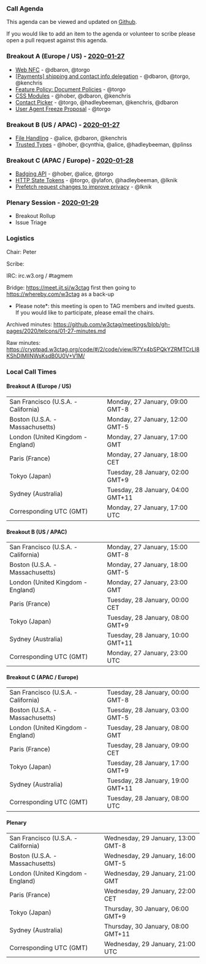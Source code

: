 ### Call Agenda

This agenda can be viewed and updated on [Github](https://github.com/w3ctag/meetings/blob/gh-pages/2020/telcons/01-27-agenda.md).

If you would like to add an item to the agenda or volunteer to scribe please open a pull request against this agenda.

### Breakout A (Europe / US) - [2020-01-27](https://www.timeanddate.com/worldclock/converter.html?iso=20200127T170000&p1=224&p2=43&p3=136&p4=195&p5=248&p6=240)

* [Web NFC](https://github.com/w3ctag/design-reviews/issues/461) - @dbaron, @torgo
* [[Payments] shipping and contact info delegation](https://github.com/w3ctag/design-reviews/issues/425) - @dbaron, @torgo, @kenchris
* [Feature Policy: Document Policies](https://github.com/w3ctag/design-reviews/issues/408) - @torgo
* [CSS Modules](https://github.com/w3ctag/design-reviews/issues/405) - @hober, @dbaron, @kenchris
* [Contact Picker](https://github.com/w3ctag/design-reviews/issues/337) - @torgo, @hadleybeeman, @kenchris, @dbaron
* [User Agent Freeze Proposal](https://github.com/w3ctag/design-reviews/issues/467) - @torgo

### Breakout B (US / APAC) - [2020-01-27](https://www.timeanddate.com/worldclock/converter.html?iso=20200127T230000&p1=224&p2=43&p3=136&p4=195&p5=248&p6=240)

* [File Handling](https://github.com/w3ctag/design-reviews/issues/371) - @alice, @dbaron, @kenchris
* [Trusted Types](https://github.com/w3ctag/design-reviews/issues/198) - @hober, @cynthia, @alice, @hadleybeeman, @plinss

### Breakout C (APAC / Europe) - [2020-01-28](https://www.timeanddate.com/worldclock/converter.html?iso=20200128T080000&p1=224&p2=43&p3=136&p4=195&p5=248&p6=240)

* [Badging API](https://github.com/w3ctag/design-reviews/issues/387) - @hober, @alice, @torgo
* [HTTP State Tokens](https://github.com/w3ctag/design-reviews/issues/297) - @torgo, @ylafon, @hadleybeeman, @lknik
* [Prefetch request changes to improve privacy](https://github.com/w3ctag/design-reviews/issues/398) - @lknik

### Plenary Session - [2020-01-29](https://www.timeanddate.com/worldclock/converter.html?iso=20200129T210000&p1=224&p2=43&p3=136&p4=195&p5=248&p6=240)

* Breakout Rollup
* Issue Triage

### Logistics

Chair: Peter

Scribe:

IRC: irc.w3.org / #tagmem

Bridge: https://meet.jit.si/w3ctag first then going to https://whereby.com/w3ctag as a back-up

* Please note*: this meeting is open to TAG members and invited guests. If you would like to participate, please email the chairs.

Archived minutes: https://github.com/w3ctag/meetings/blob/gh-pages/2020/telcons/01-27-minutes.md

Raw minutes: https://cryptpad.w3ctag.org/code/#/2/code/view/R7Yx4bSPQkYZRMTCrLI8KShDIMIlNWsKsdB0U0V+V1M/


### Local Call Times

#### Breakout A (Europe / US)

<table>
<tr><td> San Francisco (U.S.A. - California) <td> Monday, 27 January, 09:00 GMT-8</td></tr>
<tr><td> Boston (U.S.A. - Massachusetts) <td> Monday, 27 January, 12:00 GMT-5</td></tr>
<tr><td> London (United Kingdom - England) <td> Monday, 27 January, 17:00 GMT</td></tr>
<tr><td> Paris (France) <td> Monday, 27 January, 18:00 CET</td></tr>
<tr><td> Tokyo (Japan) <td> Tuesday, 28 January, 02:00 GMT+9</td></tr>
<tr><td> Sydney (Australia) <td> Tuesday, 28 January, 04:00 GMT+11</td></tr>
<tr><td> Corresponding UTC (GMT) <td> Monday, 27 January, 17:00 UTC</td></tr>
</table>

#### Breakout B (US / APAC)

<table>
<tr><td> San Francisco (U.S.A. - California) <td> Monday, 27 January, 15:00 GMT-8</td></tr>
<tr><td> Boston (U.S.A. - Massachusetts) <td> Monday, 27 January, 18:00 GMT-5</td></tr>
<tr><td> London (United Kingdom - England) <td> Monday, 27 January, 23:00 GMT</td></tr>
<tr><td> Paris (France) <td> Tuesday, 28 January, 00:00 CET</td></tr>
<tr><td> Tokyo (Japan) <td> Tuesday, 28 January, 08:00 GMT+9</td></tr>
<tr><td> Sydney (Australia) <td> Tuesday, 28 January, 10:00 GMT+11</td></tr>
<tr><td> Corresponding UTC (GMT) <td> Monday, 27 January, 23:00 UTC</td></tr>
</table>

#### Breakout C (APAC / Europe)

<table>
<tr><td> San Francisco (U.S.A. - California) <td> Tuesday, 28 January, 00:00 GMT-8</td></tr>
<tr><td> Boston (U.S.A. - Massachusetts) <td> Tuesday, 28 January, 03:00 GMT-5</td></tr>
<tr><td> London (United Kingdom - England) <td> Tuesday, 28 January, 08:00 GMT</td></tr>
<tr><td> Paris (France) <td> Tuesday, 28 January, 09:00 CET</td></tr>
<tr><td> Tokyo (Japan) <td> Tuesday, 28 January, 17:00 GMT+9</td></tr>
<tr><td> Sydney (Australia) <td> Tuesday, 28 January, 19:00 GMT+11</td></tr>
<tr><td> Corresponding UTC (GMT) <td> Tuesday, 28 January, 08:00 UTC</td></tr>
</table>

#### Plenary

<table>
<tr><td> San Francisco (U.S.A. - California) <td> Wednesday, 29 January, 13:00 GMT-8</td></tr>
<tr><td> Boston (U.S.A. - Massachusetts) <td> Wednesday, 29 January, 16:00 GMT-5</td></tr>
<tr><td> London (United Kingdom - England) <td> Wednesday, 29 January, 21:00 GMT</td></tr>
<tr><td> Paris (France) <td> Wednesday, 29 January, 22:00 CET</td></tr>
<tr><td> Tokyo (Japan) <td> Thursday, 30 January, 06:00 GMT+9</td></tr>
<tr><td> Sydney (Australia) <td> Thursday, 30 January, 08:00 GMT+11</td></tr>
<tr><td> Corresponding UTC (GMT) <td> Wednesday, 29 January, 21:00 UTC</td></tr>
</table>
